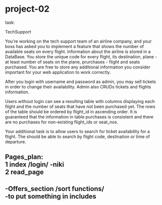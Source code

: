 # project-02
task:

TechSupport

You're working on the tech support team of an airline company, and your boss has asked you to implement a feature that shows the number of available seats on every flight.
Information about the airline is stored in a DataBase. You store the unique code for every flight, its destination, plane - at least number of seats on the plane, prurchases - flight and seats purchased. You are free to store any additional information you consider important for your web application to work correctly.

After you login with username and password as admin, you may sell tickets in order to change their availability.
Admin also CRUDs tickets and flights information.

Users without login can see a resulting table with columns displaying each filght and the number of seats that have not been purchased yet. The rows of the table should be ordered by flight_id in ascending order. It is guaranteed that the information in table purchases is consistent and there are no purchases for non-existing flight_ids or seat_nos.

Your additional task is to allow users to search for ticket availability for a flight. The should be able to search by flight code, destination or time of departure.


Pages_plan: <br>
1 index /login/ -niki <br>
2 read_page
---
-Offers_section /sort functions/ <br>
-to put something in  includes <br>
---